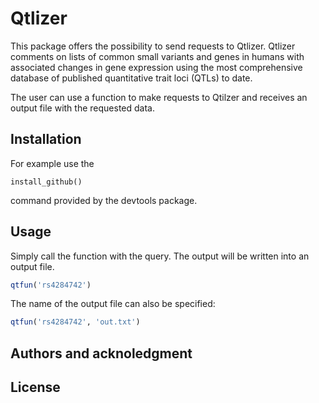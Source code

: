 # Qtlizer

This package offers the possibility to send requests to Qtlizer. Qtlizer comments on lists of common small variants and genes in humans with associated changes in gene expression using the most comprehensive database of published quantitative trait loci (QTLs) to date.

The user can use a function to make requests to Qtilzer and receives an output file with the requested data. 

## Installation
For example use the 
```
install_github()
```
command provided by the devtools package.

## Usage
Simply call the function with the query. The output will be written into an output file. 

```R
qtfun('rs4284742')
```

The name of the output file can also be specified:

```R
qtfun('rs4284742', 'out.txt')
```

## Authors and acknoledgment

## License


